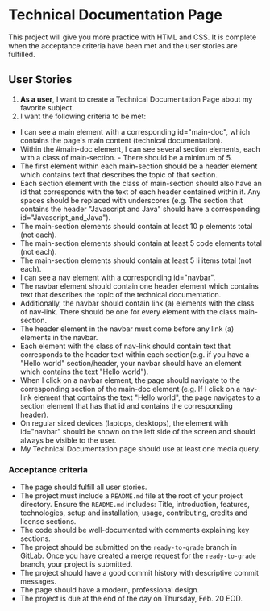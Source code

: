 # Technical Documentation Page
This project will give you more practice with HTML and CSS. It is complete when the acceptance criteria have been met and the user stories are fulfilled.

## User Stories

1. **As a user**, I want to create a Technical Documentation Page about my favorite subject.
2. I want the following criteria to be met:
- I can see a main element with a corresponding id="main-doc", which contains the page's main content (technical documentation).
- Within the #main-doc element, I can see several section elements, each with a class of main-section. - There should be a minimum of 5.
- The first element within each main-section should be a header element which contains text that describes the topic of that section.
- Each section element with the class of main-section should also have an id that corresponds with the text of each header contained within it. Any spaces should be replaced with underscores (e.g. The section that contains the header "Javascript and Java" should have a corresponding id="Javascript_and_Java").
- The main-section elements should contain at least 10 p elements total (not each).
- The main-section elements should contain at least 5 code elements total (not each).
- The main-section elements should contain at least 5 li items total (not each).
- I can see a nav element with a corresponding id="navbar".
- The navbar element should contain one header element which contains text that describes the topic of the technical documentation.
- Additionally, the navbar should contain link (a) elements with the class of nav-link. There should be one for every element with the class main-section.
- The header element in the navbar must come before any link (a) elements in the navbar.
- Each element with the class of nav-link should contain text that corresponds to the header text within each section(e.g. if you have a "Hello world" section/header, your navbar should have an element which contains the text "Hello world").
- When I click on a navbar element, the page should navigate to the corresponding section of the main-doc element (e.g. If I click on a nav-link element that contains the text "Hello world", the page navigates to a section element that has that id and contains the corresponding header).
- On regular sized devices (laptops, desktops), the element with id="navbar" should be shown on the left side of the screen and should always be visible to the user.
- My Technical Documentation page should use at least one media query.

### Acceptance criteria
- The page should fulfill all user stories.
- The project must include a `README.md` file at the root of your project directory. Ensure the `README.md` includes: Title, introduction, features, technologies, setup and installation, usage, contributing, credits and license sections.
- The code should be well-documented with comments explaining key sections.
- The project should be submitted on the `ready-to-grade` branch in GitLab. Once you have created a merge request for the `ready-to-grade` branch, your project is submitted.
- The project should have a good commit history with descriptive commit messages.
- The page should have a modern, professional design.
- The project is due at the end of the day on Thursday, Feb. 20 EOD.
